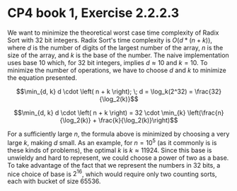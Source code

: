 # CP4 book 1, Exercise 2.2.2.3

We want to minimize the theoretical worst case time complexity of Radix Sort
with 32 bit integers. Radix Sort's time complexity is $O(d * (n + k))$, where
$d$ is the number of digits of the largest number of the array, $n$ is the size
of the array, and $k$ is the base of the number. The naive implementation uses
base 10 which, for 32 bit integers, implies $d \approx 10$ and $k = 10$. To
minimize the number of operations, we have to choose $d$ and $k$ to minimize the
equation presented.

```math
\min_{d, k} d \cdot \left( n + k \right); \;
d = \log_k(2^32) = \frac{32}{\log_2(k)}
```

```math
\min_{d, k} d \cdot \left( n + k \right) =
32 \cdot \min_{k} \left(\frac{n}{\log_2(k)} + \frac{k}{\log_2(k)}\right)
```

For a sufficiently large $n$, the formula above is minimized by choosing a very
large $k$, making $d$ small. As an example, for $n = 10^5$ (as it commonly is is
these kinds of problems), the optimal $k$ is $k \approx 11924$. Since this base
is unwieldy and hard to represent, we could choose a power of two as a base. To
take advantage of the fact that we represent the numbers in 32 bits, a nice
choice of base is $2^16$, which would require only two counting sorts, each with
bucket of size 65536.
